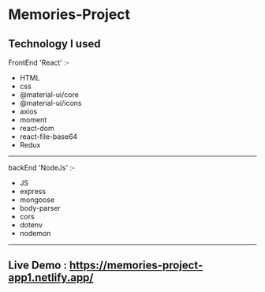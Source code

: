 # Memories-Project

Technology I used 
---
FrontEnd 'React' :- 

- HTML 
- css 
- @material-ui/core
- @material-ui/icons
- axios
- moment
- react-dom
- react-file-base64
- Redux

--- 

backEnd 'NodeJs' :- 

- JS 
- express
- mongoose
- body-parser 
- cors
- dotenv
- nodemon
--- 

## Live Demo : <https://memories-project-app1.netlify.app/>
